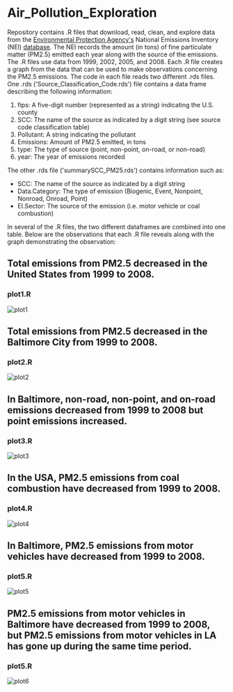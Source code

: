 # Air_Pollution_Exploration 

Repository contains .R files that download, read, clean, and explore data from the [Environmental Protection Agency's](https://www.epa.gov/) National Emissions Inventory (NEI) [database](http://www.epa.gov/ttn/chief/eiinformation.html). The NEI records the amount (in tons) of fine particulate matter (PM2.5) emitted each year along with the source of the emissions. The .R files use data from 1999, 2002, 2005, and 2008. Each .R file creates a graph from the data that can be used to make observations concerning the PM2.5 emissions. The code in each file reads two different .rds files. One .rds ('Source_Classification_Code.rds') file contains a data frame describing the following information:  
1. fips: A five-digit number (represented as a string) indicating the U.S. county 
2. SCC: The name of the source as indicated by a digit string (see source code classification table) 
3. Pollutant: A string indicating the pollutant 
4. Emissions: Amount of PM2.5 emitted, in tons 
5. type: The type of source (point, non-point, on-road, or non-road) 
6. year: The year of emissions recorded  

The other .rds file ('summarySCC_PM25.rds') contains information such as:
* SCC: The name of the source as indicated by a digit string                
* Data.Category: The type of emission (Biogenic, Event, Nonpoint, Nonroad, Onroad, Point)         
* EI.Sector: The source of the emission (i.e. motor vehicle or coal combustion) 

In several of the .R files, the two different dataframes are combined into one table. 
Below are the observations that each .R file reveals along with the graph demonstrating the observation:

## Total emissions from PM2.5 decreased in the United States from 1999 to 2008. 
### plot1.R 
![plot1](https://user-images.githubusercontent.com/38505196/108253426-c3f1d080-7127-11eb-8e8e-ef6e8d278954.png)

## Total emissions from PM2.5 decreased in the Baltimore City from 1999 to 2008.
### plot2.R
![plot2](https://user-images.githubusercontent.com/38505196/108253432-c6542a80-7127-11eb-9d5b-ec746528ba16.png)

## In Baltimore, non-road, non-point, and on-road emissions decreased from 1999 to 2008 but point emissions increased.
### plot3.R
![plot3](https://user-images.githubusercontent.com/38505196/108253446-cbb17500-7127-11eb-9cfe-3cf9967135a5.png)

## In the USA, PM2.5 emissions from coal combustion have decreased from 1999 to 2008. 
### plot4.R
![plot4](https://user-images.githubusercontent.com/38505196/108253451-cd7b3880-7127-11eb-90fe-4e404afa0c39.png)

## In Baltimore, PM2.5 emissions from motor vehicles have decreased from 1999 to 2008.
### plot5.R
![plot5](https://user-images.githubusercontent.com/38505196/108258431-fe5e6c00-712d-11eb-8bed-751a11f61d02.png)

## PM2.5 emissions from motor vehicles in Baltimore have decreased from 1999 to 2008, but PM2.5 emissions from motor vehicles in LA has gone up during the same time period.
### plot5.R
![plot6](https://user-images.githubusercontent.com/38505196/108253467-d2d88300-7127-11eb-8a31-52148ffc4c51.png)
